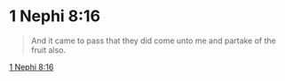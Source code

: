 # 1 Nephi 8:16

> And it came to pass that they did come unto me and partake of the fruit also.

[1 Nephi 8:16](https://www.churchofjesuschrist.org/study/scriptures/bofm/1-ne/8?lang=eng&id=p16#p16)


